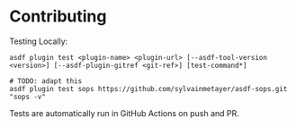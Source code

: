 # Contributing

Testing Locally:

```shell
asdf plugin test <plugin-name> <plugin-url> [--asdf-tool-version <version>] [--asdf-plugin-gitref <git-ref>] [test-command*]

# TODO: adapt this
asdf plugin test sops https://github.com/sylvainmetayer/asdf-sops.git "sops -v"
```

Tests are automatically run in GitHub Actions on push and PR.
